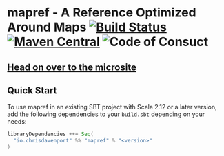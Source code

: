 # mapref - A Reference Optimized Around Maps [![Build Status](https://travis-ci.com/ChristopherDavenport/mapref.svg?branch=master)](https://travis-ci.com/ChristopherDavenport/mapref) [![Maven Central](https://maven-badges.herokuapp.com/maven-central/io.chrisdavenport/mapref_2.12/badge.svg)](https://maven-badges.herokuapp.com/maven-central/io.chrisdavenport/mapref_2.12) ![Code of Consuct](https://img.shields.io/badge/Code%20of%20Conduct-Scala-blue.svg)

## [Head on over to the microsite](https://ChristopherDavenport.github.io/mapref)

## Quick Start

To use mapref in an existing SBT project with Scala 2.12 or a later version, add the following dependencies to your
`build.sbt` depending on your needs:

```scala
libraryDependencies ++= Seq(
  "io.chrisdavenport" %% "mapref" % "<version>"
)
```
